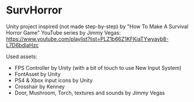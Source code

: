 # SurvHorror

Unity project inspired (not made step-by-step) by "How To Make A Survival Horror Game" YouTube series by Jimmy Vegas: https://www.youtube.com/playlist?list=PLZ1b66Z1KFKiaTYwyayb8-L7D6bdiaHzc

Used assets:
- FPS Controller by Unity (with a bit of touch to use New Input System)
- FontAsset by Unity
- PS4 & Xbox input icons by Unity
- Crosshair by Kenney
- Door, Mushroom, Torch, textures and sounds by Jimmy Vegas
